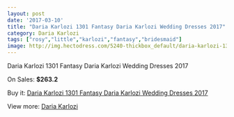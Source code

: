```yaml
---
layout: post
date: '2017-03-10'
title: "Daria Karlozi 1301 Fantasy Daria Karlozi Wedding Dresses 2017"
category: Daria Karlozi
tags: ["rosy","little","karlozi","fantasy","bridesmaid"]
image: http://img.hectodress.com/5240-thickbox_default/daria-karlozi-1301-fantasy-daria-karlozi-wedding-dresses-2013.jpg
---
```

Daria Karlozi 1301 Fantasy Daria Karlozi Wedding Dresses 2017

On Sales: **$263.2**
<a href="https://www.hectodress.com/daria-karlozi/2636-daria-karlozi-1301-fantasy-daria-karlozi-wedding-dresses-2013.html"><amp-img layout="responsive" width="600" height="600" src="//img.hectodress.com/5240-thickbox_default/daria-karlozi-1301-fantasy-daria-karlozi-wedding-dresses-2013.jpg" alt="Daria Karlozi 1301 Fantasy Daria Karlozi Wedding Dresses 2017 0" /></a>
<a href="https://www.hectodress.com/daria-karlozi/2636-daria-karlozi-1301-fantasy-daria-karlozi-wedding-dresses-2013.html"><amp-img layout="responsive" width="600" height="600" src="//img.hectodress.com/5242-thickbox_default/daria-karlozi-1301-fantasy-daria-karlozi-wedding-dresses-2013.jpg" alt="Daria Karlozi 1301 Fantasy Daria Karlozi Wedding Dresses 2017 1" /></a>
<a href="https://www.hectodress.com/daria-karlozi/2636-daria-karlozi-1301-fantasy-daria-karlozi-wedding-dresses-2013.html"><amp-img layout="responsive" width="600" height="600" src="//img.hectodress.com/5241-thickbox_default/daria-karlozi-1301-fantasy-daria-karlozi-wedding-dresses-2013.jpg" alt="Daria Karlozi 1301 Fantasy Daria Karlozi Wedding Dresses 2017 2" /></a>

Buy it: [Daria Karlozi 1301 Fantasy Daria Karlozi Wedding Dresses 2017](https://www.hectodress.com/daria-karlozi/2636-daria-karlozi-1301-fantasy-daria-karlozi-wedding-dresses-2013.html "Daria Karlozi 1301 Fantasy Daria Karlozi Wedding Dresses 2017")

View more: [Daria Karlozi](https://www.hectodress.com/45-daria-karlozi "Daria Karlozi")